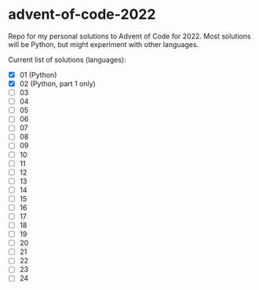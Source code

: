 # advent-of-code-2022
Repo for my personal solutions to Advent of Code for 2022. Most solutions will be Python, but might experiment with other languages.

Current list of solutions (languages):
- [X] 01 (Python)
- [X] 02 (Python, part 1 only)
- [ ] 03
- [ ] 04
- [ ] 05
- [ ] 06
- [ ] 07
- [ ] 08
- [ ] 09
- [ ] 10
- [ ] 11
- [ ] 12
- [ ] 13
- [ ] 14
- [ ] 15
- [ ] 16
- [ ] 17
- [ ] 18
- [ ] 19
- [ ] 20
- [ ] 21
- [ ] 22
- [ ] 23
- [ ] 24

